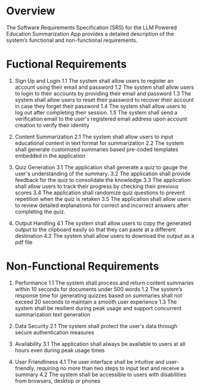 # Overview

The Software Requirements Specification (SRS) for the LLM Powered Education Summarization App provides a detailed description of the system’s functional and non-functional requirements.

# Fuctional Requirements
1. Sign Up and Login
            1.1 The system shall allow users to register an account using their email and password
    1.2 The system shall allow users to login to their accounts by providing their email and password
    1.3 The system shall allow users to reset their password to recover their account in case they forget their password
    1.4 The system shall allow users to log out after completing their session.
    1.5 The system shall send a verification email to the user's registered email address upon account creation to verify their identity

2. Content Summarization
    2.1 The system shall allow users to input educational content in text format for summarization
    2.2 The system shall generate customized summaries based pre-coded templates embedded in the application

3. Quiz Generation
    3.1 The application shall generate a quiz to gauge the user's understanding of the summary.
    3.2 The application shall provide feedback for the quiz to consolidate the knowledge
    3.3 The application shall allow users to track their progress by checking their previous scores
    3.4 The application shall randomize quiz questions to prevent repetition when the quiz is retaken
    3.5 The application shall allow users to review detailed explanations for correct and incorrect answers after completing the quiz.

5. Output Handling
    4.1 The system shall allow users to copy the generated output to the clipboard easily so that they can paste at a different destination
    4.2 The system shall allow users to download the output as a pdf file

# Non-Functional Requirements
1. Performance
     1.1 The system shall process and return content summaries within 10 seconds for documents under 500 words
     1.2 The system’s response time for generating quizzes based on summaries shall not exceed 20 seconds to maintain a smooth user experience
     1.3 The system shall be resilient during peak usage and support concurrent summarization text generation

2. Data Security
     2.1 The system shall protect the user's data through secure authentication measures

3. Availability
     3.1 The application shall always be available to users at all hours even during peak usage times

4. User Friendliness
     4.1 The user interface shall be intuitive and user-friendly, requiring no more than two steps to input text and receive a summary
     4.2 The system shall be accessible to users with disabilities from browsers, desktop or phones
   
   

